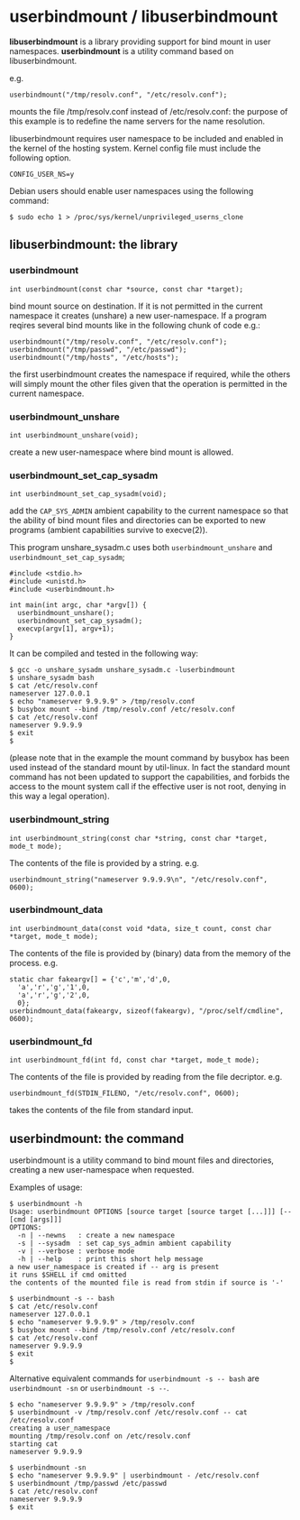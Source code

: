 # userbindmount / libuserbindmount

**libuserbindmount** is a library providing support for bind mount in user namespaces.
**userbindmount** is a utility command based on libuserbindmount.

e.g. 
```
userbindmount("/tmp/resolv.conf", "/etc/resolv.conf");
```
mounts the file /tmp/resolv.conf instead of /etc/resolv.conf: the purpose of this
example is to redefine the name servers for the name resolution.

libuserbindmount requires user namespace to be included and enabled in the kernel of the hosting system.
Kernel config file must include the following option.
```
CONFIG_USER_NS=y
```

Debian users should enable user namespaces using the following command:
```
$ sudo echo 1 > /proc/sys/kernel/unprivileged_userns_clone
```

## libuserbindmount: the library

### userbindmount
```
int userbindmount(const char *source, const char *target);
```
bind mount source on destination. If it is not permitted in the current namespace it
creates (unshare) a new user-namespace.
If a program reqires several bind mounts like in the following chunk of code e.g.:
```
userbindmount("/tmp/resolv.conf", "/etc/resolv.conf");
userbindmount("/tmp/passwd", "/etc/passwd");
userbindmount("/tmp/hosts", "/etc/hosts");
```
the first userbindmount creates the namespace if required, while the others will
simply mount the other files given that the operation is permitted in the current namespace.

### userbindmount\_unshare
```
int userbindmount_unshare(void);
```
create a new user-namespace where bind mount is allowed.

### userbindmount\_set\_cap\_sysadm
```
int userbindmount_set_cap_sysadm(void);
```
add the ```CAP_SYS_ADMIN``` ambient capability to the current namespace so that the ability
of bind mount files and directories can be exported to new programs (ambient capabilities 
survive to execve(2)).

This program unshare_sysadm.c uses both ```userbindmount_unshare``` and ```userbindmount_set_cap_sysadm```; 
```
#include <stdio.h>
#include <unistd.h>
#include <userbindmount.h>

int main(int argc, char *argv[]) {
  userbindmount_unshare();
  userbindmount_set_cap_sysadm();
  execvp(argv[1], argv+1);
}
```

It can be compiled and tested in the following way:
```
$ gcc -o unshare_sysadm unshare_sysadm.c -luserbindmount
$ unshare_sysadm bash
$ cat /etc/resolv.conf 
nameserver 127.0.0.1
$ echo "nameserver 9.9.9.9" > /tmp/resolv.conf
$ busybox mount --bind /tmp/resolv.conf /etc/resolv.conf 
$ cat /etc/resolv.conf
nameserver 9.9.9.9
$ exit
$
```

(please note that in the example the mount command by busybox has been used instead of the
 standard mount by util-linux. In fact the standard mount command has not been updated to
 support the capabilities, and forbids the access to the mount system call if the effective user
 is not root, denying in this way a legal operation).

### userbindmount\_string
```
int userbindmount_string(const char *string, const char *target, mode_t mode);
```
The contents of the file is provided by a string.
e.g.
```
userbindmount_string("nameserver 9.9.9.9\n", "/etc/resolv.conf", 0600);
```

### userbindmount\_data
```
int userbindmount_data(const void *data, size_t count, const char *target, mode_t mode);
```
The contents of the file is provided by (binary) data from the memory of the process. 
e.g.
```
static char fakeargv[] = {'c','m','d',0,
  'a','r','g','1',0,
  'a','r','g','2',0,
  0};
userbindmount_data(fakeargv, sizeof(fakeargv), "/proc/self/cmdline", 0600);
```

### userbindmount\_fd
```
int userbindmount_fd(int fd, const char *target, mode_t mode);
```
The contents of the file is provided by reading from the file decriptor.
e.g.
```
userbindmount_fd(STDIN_FILENO, "/etc/resolv.conf", 0600);
```
takes the contents of the file from standard input.

## userbindmount: the command

userbindmount is a utility command to bind mount files and directories, creating a
new user-namespace when requested.

Examples of usage:
```
$ userbindmount -h
Usage: userbindmount OPTIONS [source target [source target [...]]] [-- [cmd [args]]] 
OPTIONS:
  -n | --newns   : create a new namespace
  -s | --sysadm  : set cap_sys_admin ambient capability
  -v | --verbose : verbose mode
  -h | --help    : print this short help message
a new user_namespace is created if -- arg is present
it runs $SHELL if cmd omitted
the contents of the mounted file is read from stdin if source is '-'
```

```
$ userbindmount -s -- bash
$ cat /etc/resolv.conf 
nameserver 127.0.0.1
$ echo "nameserver 9.9.9.9" > /tmp/resolv.conf
$ busybox mount --bind /tmp/resolv.conf /etc/resolv.conf 
$ cat /etc/resolv.conf
nameserver 9.9.9.9
$ exit
$
```
Alternative equivalent commands for ```userbindmount -s -- bash``` are ```userbindmount -sn``` or ```userbindmount -s --```.


```
$ echo "nameserver 9.9.9.9" > /tmp/resolv.conf
$ userbindmount -v /tmp/resolv.conf /etc/resolv.conf -- cat /etc/resolv.conf
creating a user_namespace
mounting /tmp/resolv.conf on /etc/resolv.conf
starting cat
nameserver 9.9.9.9
```

```
$ userbindmount -sn
$ echo "nameserver 9.9.9.9" | userbindmount - /etc/resolv.conf
$ userbindmount /tmp/passwd /etc/passwd
$ cat /etc/resolv.conf
nameserver 9.9.9.9
$ exit
```

